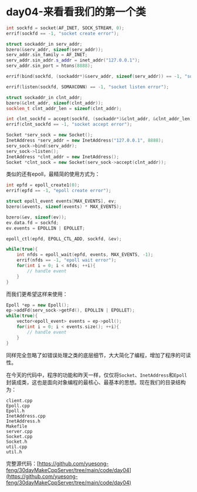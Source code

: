 # day04-来看看我们的第一个类

```cpp
int sockfd = socket(AF_INET, SOCK_STREAM, 0);
errif(sockfd == -1, "socket create error");

struct sockaddr_in serv_addr;
bzero(&serv_addr, sizeof(serv_addr));
serv_addr.sin_family = AF_INET;
serv_addr.sin_addr.s_addr = inet_addr("127.0.0.1");
serv_addr.sin_port = htons(8888);

errif(bind(sockfd, (sockaddr*)&serv_addr, sizeof(serv_addr)) == -1, "socket bind error");

errif(listen(sockfd, SOMAXCONN) == -1, "socket listen error");

struct sockaddr_in clnt_addr;
bzero(&clnt_addr, sizeof(clnt_addr));
socklen_t clnt_addr_len = sizeof(clnt_addr);

int clnt_sockfd = accept(sockfd, (sockaddr*)&clnt_addr, &clnt_addr_len);
errif(clnt_sockfd == -1, "socket accept error");
```

```cpp
Socket *serv_sock = new Socket();
InetAddress *serv_addr = new InetAddress("127.0.0.1", 8888);
serv_sock->bind(serv_addr);
serv_sock->listen();   
InetAddress *clnt_addr = new InetAddress();  
Socket *clnt_sock = new Socket(serv_sock->accept(clnt_addr));    
```

类似的还有epoll，最精简的使用方式为：
```cpp
int epfd = epoll_create1(0);
errif(epfd == -1, "epoll create error");

struct epoll_event events[MAX_EVENTS], ev;
bzero(&events, sizeof(events) * MAX_EVENTS);

bzero(&ev, sizeof(ev));
ev.data.fd = sockfd;
ev.events = EPOLLIN | EPOLLET;

epoll_ctl(epfd, EPOLL_CTL_ADD, sockfd, &ev);

while(true){
    int nfds = epoll_wait(epfd, events, MAX_EVENTS, -1);
    errif(nfds == -1, "epoll wait error");
    for(int i = 0; i < nfds; ++i){
        // handle event
    }
}
```
而我们更希望这样来使用：
```cpp
Epoll *ep = new Epoll();
ep->addFd(serv_sock->getFd(), EPOLLIN | EPOLLET);
while(true){
    vector<epoll_event> events = ep->poll();
    for(int i = 0; i < events.size(); ++i){
        // handle event
    }
}
```
同样完全忽略了如错误处理之类的底层细节，大大简化了编程，增加了程序的可读性。

在今天的代码中，程序的功能和昨天一样，仅仅将`Socket`、`InetAddress`和`Epoll`封装成类，这也是面向对象编程的最核心、最基本的思想。现在我们的目录结构为：
```
client.cpp
Epoll.cpp
Epoll.h
InetAddress.cpp
InetAddress.h
Makefile
server.cpp
Socket.cpp
Socket.h
util.cpp
util.h
```

完整源代码：[https://github.com/yuesong-feng/30dayMakeCppServer/tree/main/code/day04](https://github.com/yuesong-feng/30dayMakeCppServer/tree/main/code/day04)
